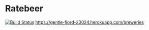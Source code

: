 # Ratebeer
[![Build Status](https://travis-ci.org/hpelttari/Ratebeer.svg?branch=master)](https://travis-ci.org/hpelttari/Ratebeer)
https://gentle-fjord-23024.herokuapp.com/breweries
